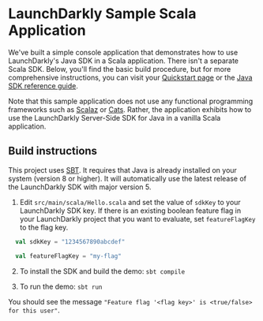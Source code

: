 # LaunchDarkly Sample Scala Application 

We've built a simple console application that demonstrates how to use LaunchDarkly's Java SDK in a Scala application. There isn't a separate Scala SDK. Below, you'll find the basic build procedure, but for more comprehensive instructions, you can visit your [Quickstart page](https://app.launchdarkly.com/quickstart#/) or the [Java SDK reference guide](https://docs.launchdarkly.com/sdk/server-side/java).

Note that this sample application does not use any functional programming frameworks such as [Scalaz](https://github.com/scalaz/scalaz) or [Cats](https://typelevel.org/cats/). Rather, the application exhibits how to use the LaunchDarkly Server-Side SDK for Java in a vanilla Scala application.
 
## Build instructions 

This project uses [SBT](https://www.scala-sbt.org/). It requires that Java is already installed on your system (version 8 or higher). It will automatically use the latest release of the LaunchDarkly SDK with major version 5.

1. Edit `src/main/scala/Hello.scala` and set the value of `sdkKey` to your LaunchDarkly SDK key. If there is an existing boolean feature flag in your LaunchDarkly project that you want to evaluate, set `featureFlagKey` to the flag key.

```scala
  val sdkKey = "1234567890abcdef"

  val featureFlagKey = "my-flag"
```

2. To install the SDK and build the demo: `sbt compile`

3. To run the demo: `sbt run`

You should see the message `"Feature flag '<flag key>' is <true/false> for this user"`.
